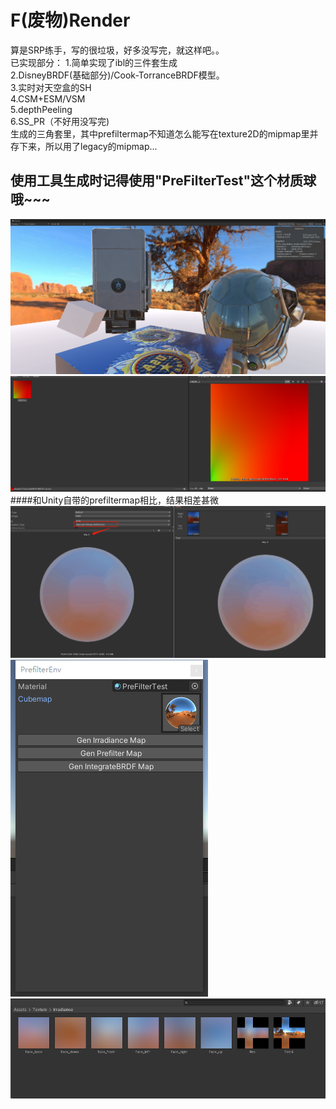 # F(废物)Render

算是SRP练手，写的很垃圾，好多没写完，就这样吧。。<br>
已实现部分：
1.简单实现了ibl的三件套生成 <br>
2.DisneyBRDF(基础部分)/Cook-TorranceBRDF模型。<br>
3.实时对天空盒的SH <br>
4.CSM+ESM/VSM <br>
5.depthPeeling <br>
6.SS_PR（不好用没写完)<br>
生成的三角套里，其中prefiltermap不知道怎么能写在texture2D的mipmap里并存下来，所以用了legacy的mipmap...<br>
## 使用工具生成时记得使用"PreFilterTest"这个材质球哦~~~



![Image text](https://github.com/w199753/FRender/blob/master/Image/S_1.png)
![Image text](https://github.com/w199753/FRender/blob/master/Image/S_2.png)<br>
####和Unity自带的prefiltermap相比，结果相差甚微
![Image text](https://github.com/w199753/FRender/blob/master/Image/S_3.png)<br>
![Image text](https://github.com/w199753/FRender/blob/master/Image/S_4.png)<br>
![Image text](https://github.com/w199753/FRender/blob/master/Image/S_5.png)<br>

